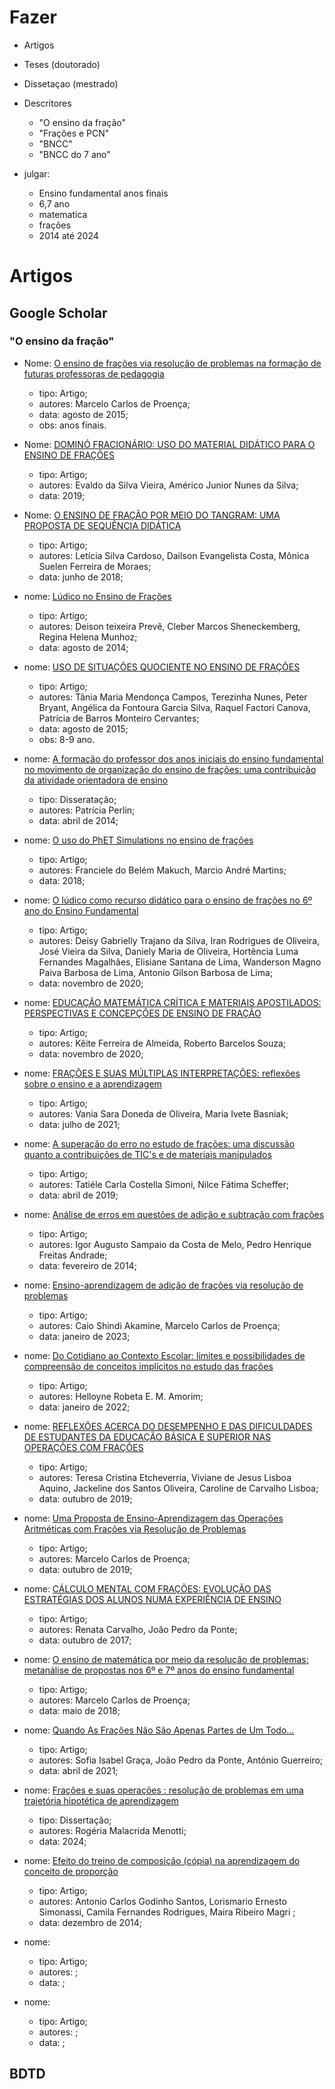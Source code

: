 # Fazer

- Artigos
- Teses (doutorado)
- Dissetaçao (mestrado)
- Descritores
  - "O ensino da fração"
  - "Frações e PCN"
  - "BNCC"
  - "BNCC do 7 ano"

- julgar:
  - Ensino fundamental anos finais
  - 6,7 ano
  - matematica
  - frações
  - 2014 até 2024

# Artigos

## Google Scholar

### "O ensino da fração"

- Nome: [O ensino de frações via resolução de problemas na formação de futuras professoras de pedagogia](https://www.scielo.br/j/bolema/a/ddDHjNk7DNxYtkGCSgCbzxB/)
  - tipo: Artigo;
  - autores: Marcelo Carlos de Proença;
  - data: agosto de 2015;
  - obs: anos finais.

- Nome: [DOMINÓ FRACIONÁRIO: USO DO MATERIAL DIDÁTICO PARA O ENSINO DE
FRAÇÕES](https://www.researchgate.net/profile/Americo-Silva/publication/348408807_DOMINO_FRACIONARIO_USO_DO_MATERIAL_DIDATICO_PARA_O_ENSINO_DE_FRACOES/links/5ffd7cdb299bf140888ca321/DOMINO-FRACIONARIO-USO-DO-MATERIAL-DIDATICO-PARA-O-ENSINO-DE-FRACOES.pdf)
  - tipo: Artigo;
  - autores: Evaldo da Silva Vieira, Américo Junior Nunes da Silva;
  - data: 2019;

- Nome: [O ENSINO DE FRAÇÃO POR MEIO DO TANGRAM: UMA PROPOSTA DE SEQUÊNCIA DIDÁTICA](https://periodicos.cfs.ifmt.edu.br/periodicos/index.php/rpd/article/view/602)
  - tipo: Artigo;
  - autores: Letícia Silva Cardoso, Dailson Evangelista Costa, Mônica Suelen Ferreira de Moraes;
  - data: junho de 2018;

- nome: [Lúdico no Ensino de Frações](https://www.revistas.udesc.br/index.php/boem/article/view/3970)
  - tipo: Artigo;
  - autores: Deison teixeira Prevê, Cleber Marcos Sheneckemberg, Regina Helena Munhoz;
  - data: agosto de 2014;

- nome: [USO DE SITUAÇÕES QUOCIENTE NO ENSINO DE FRAÇÕES](https://jieem.pgsskroton.com.br/article/view/72)
  - tipo: Artigo;
  - autores: Tânia Maria Mendonça Campos, Terezinha Nunes, Peter Bryant, Angélica da Fontoura Garcia Silva, Raquel Factori Canova, Patrícia de Barros Monteiro Cervantes;
  - data: agosto de 2015;
  - obs: 8-9 ano.

- nome: [A formação do professor dos anos iniciais do ensino fundamental no movimento de organização do ensino de frações: uma contribuição da atividade orientadora de ensino](https://repositorio.ufsm.br/handle/1/7129)
  - tipo: Disseratação;
  - autores: Patrícia Perlin;
  - data: abril de 2014;

- nome: [O uso do PhET Simulations no ensino de frações](https://periodicos.utfpr.edu.br/rbect/article/view/3753)
  - tipo: Artigo;
  - autores: Franciele do Belém Makuch, Marcio André Martins;
  - data: 2018;

- nome: [O lúdico como recurso didático para o ensino de frações no 6º ano do Ensino Fundamental](https://rsdjournal.org/index.php/rsd/article/view/9791)
  - tipo: Artigo;
  - autores: Deisy Gabrielly Trajano da Silva, Iran Rodrigues de Oliveira, José Vieira da Silva, Daniely Maria de Oliveira, Hortência Luma Fernandes Magalhães, Elisiane Santana de Lima, Wanderson Magno Paiva Barbosa de Lima, Antonio Gilson Barbosa de Lima;
  - data: novembro de 2020;

- nome: [EDUCAÇÃO MATEMÁTICA CRÍTICA E MATERIAIS APOSTILADOS: PERSPECTIVAS E CONCEPÇÕES DE ENSINO DE FRAÇÃO](https://periodicos.unespar.edu.br/index.php/rpem/article/view/6074)
  - tipo: Artigo;
  - autores:  Kêite Ferreira de Almeida,  Roberto Barcelos Souza;
  - data: novembro de 2020;

- nome: [ FRAÇÕES E SUAS MÚLTIPLAS INTERPRETAÇÕES: reflexões sobre o ensino e a aprendizagem ](https://www.histemat.com.br/index.php/HISTEMAT/article/view/388)
  - tipo: Artigo;
  - autores: Vania Sara Doneda de Oliveira, Maria Ivete Basniak;
  - data: julho de 2021;

- nome: [A superação do erro no estudo de frações: uma discussão quanto a contribuições de TIC's e de materiais manipulados ](https://ufs.emnuvens.com.br/ReviSe/article/view/9836)
  - tipo: Artigo;
  - autores: Tatiéle Carla Costella Simoni, Nilce Fátima Scheffer;
  - data: abril de 2019;

- nome: [ Análise de erros em questões de adição e subtração com frações ](https://periodicos.uepa.br/index.php/web-mat/article/view/265)
  - tipo: Artigo;
  - autores: Igor Augusto Sampaio da Costa de Melo, Pedro Henrique Freitas Andrade; 
  - data: fevereiro de 2014;

- nome: [Ensino-aprendizagem de adição de frações via resolução de problemas](http://www.scielo.org.co/scielo.php?pid=S0121-38142022000200303&script=sci_arttext)
  - tipo: Artigo;
  - autores: Caio Shindi Akamine, Marcelo Carlos de Proença;
  - data: janeiro de 2023;

- nome: [ Do Cotidiano ao Contexto Escolar: limites e possibilidades de compreensão de conceitos implícitos no estudo das frações ](https://rebena.emnuvens.com.br/revista/article/view/28)
  - tipo: Artigo;
  - autores:  Helloyne Robeta E. M. Amorim;
  - data: janeiro de 2022;

- nome: [REFLEXÕES ACERCA DO DESEMPENHO E DAS DIFICULDADES DE ESTUDANTES DA EDUCAÇÃO BÁSICA E SUPERIOR NAS OPERAÇÕES COM FRAÇÕES
](https://periodicos.ufs.br/ReviSe/article/view/11840)
  - tipo: Artigo;
  - autores:  Teresa Cristina Etcheverria, Viviane de Jesus Lisboa Aquino, Jackeline dos Santos Oliveira, Caroline de Carvalho Lisboa;
  - data: outubro de 2019;

- nome: [ Uma Proposta de Ensino-Aprendizagem das Operações Aritméticas com Frações via Resolução de Problemas ](https://www.sbembrasil.org.br/periodicos/index.php/emr/article/view/1632)
  - tipo: Artigo;
  - autores:  Marcelo Carlos de Proença;
  - data: outubro de 2019;

- nome: [CÁLCULO MENTAL COM FRAÇÕES: EVOLUÇÃO DAS ESTRATÉGIAS DOS ALUNOS NUMA EXPERIÊNCIA DE ENSINO](https://revista.uepb.edu.br/REM/article/download/1981/1609)
  - tipo: Artigo;
  - autores: Renata Carvalho, João Pedro da Ponte;
  - data: outubro de 2017;

- nome: [O ensino de matemática por meio da resolução de problemas: metanálise de propostas nos 6º e 7º anos do ensino fundamental](https://revistas.pucsp.br/emp/article/view/34878)
  - tipo: Artigo;
  - autores:  Marcelo Carlos de Proença;
  - data: maio de 2018;

- nome: [Quando As Frações Não São Apenas Partes de Um Todo…](https://revistas.pucsp.br/emp/article/view/51571)
  - tipo: Artigo;
  - autores: Sofia Isabel Graça, João Pedro da Ponte, António Guerreiro;
  - data: abril de 2021;

- nome: [Frações e suas operações : resolução de problemas em uma trajetória hipotética de aprendizagem](https://bdtd.ibict.br/vufind/Record/UEL_d6e433c2f8981da7c56bc33c33f46139)
  - tipo: Dissertação;
  - autores: Rogéria Malacrida Menotti;
  - data: 2024;

- nome: [Efeito do treino de composição (cópia) na aprendizagem do conceito de proporção](https://www.scielo.br/j/ptp/a/SjnfRCwSCmnrkNBnDBnwpyz/?lang=pt)
  - tipo: Artigo;
  - autores: Antonio Carlos Godinho Santos, Lorismario Ernesto Simonassi, Camila Fernandes Rodrigues, Maira Ribeiro Magri ;
  - data: dezembro de 2014;

- nome: []()
  - tipo: Artigo;
  - autores: ;
  - data: ;

- nome: []()
  - tipo: Artigo;
  - autores: ;
  - data: ;
## BDTD
